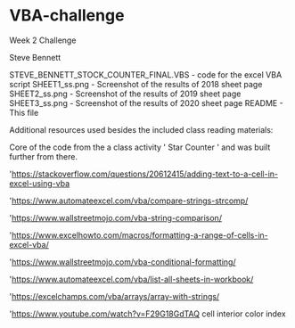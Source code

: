 # VBA-challenge
Week 2 Challenge 

Steve Bennett

STEVE_BENNETT_STOCK_COUNTER_FINAL.VBS - code for the excel VBA script
SHEET1_ss.png - Screenshot of the results of 2018 sheet page
SHEET2_ss.png - Screenshot of the results of 2019 sheet page
SHEET3_ss.png - Screenshot of the results of 2020 sheet page
README - This file

Additional resources used besides the included class reading materials:

Core of the code from the a class activity ' Star Counter ' and was built further from there.

'https://stackoverflow.com/questions/20612415/adding-text-to-a-cell-in-excel-using-vba

'https://www.automateexcel.com/vba/compare-strings-strcomp/

'https://www.wallstreetmojo.com/vba-string-comparison/

'https://www.excelhowto.com/macros/formatting-a-range-of-cells-in-excel-vba/

'https://www.wallstreetmojo.com/vba-conditional-formatting/

'https://www.automateexcel.com/vba/list-all-sheets-in-workbook/

'https://excelchamps.com/vba/arrays/array-with-strings/

'https://www.youtube.com/watch?v=F29G18GdTAQ cell interior color index
